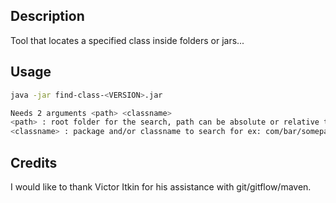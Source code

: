 ## Description
Tool that locates a specified class inside folders or jars...

## Usage

```bash
java -jar find-class-<VERSION>.jar

Needs 2 arguments <path> <classname>
<path> : root folder for the search, path can be absolute or relative to current dir
<classname> : package and/or classname to search for ex: com/bar/somepackage/SomeClass.class or SomeClass or SomeClass.class
```

## Credits

I would like to thank Victor Itkin for his assistance with git/gitflow/maven.

